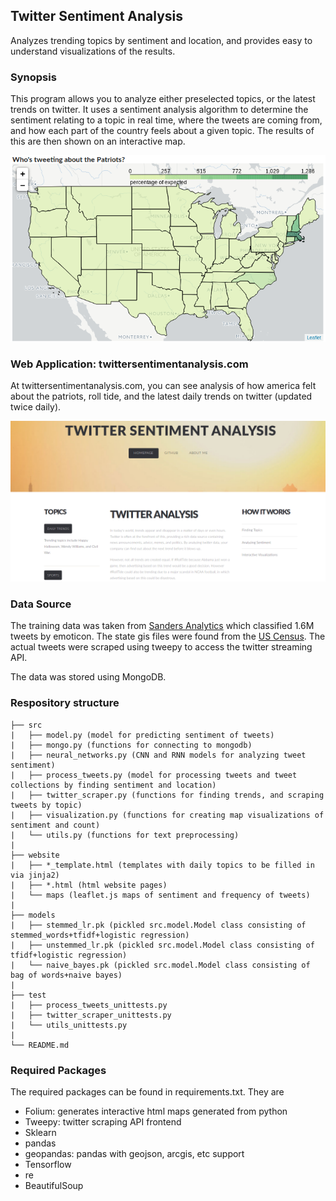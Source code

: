 ## Twitter Sentiment Analysis
Analyzes trending topics by sentiment and location, and provides easy to understand visualizations of the results.

### Synopsis
This program allows you to analyze either preselected topics, or the latest trends on twitter.  It uses a sentiment analysis algorithm to determine the sentiment relating to a topic in real time, where the tweets are coming from, and how each part of the country feels about a given topic. The results of this are then shown on an interactive map.

![map of patriots](images/patriots_count.png)

### Web Application: twittersentimentanalysis.com

At twittersentimentanalysis.com, you can see analysis of how america felt about the patriots, roll tide, and the latest daily trends on twitter (updated twice daily).

![website](images/website.png)

### Data Source

The training data was taken from [Sanders Analytics](http://www.sananalytics.com/lab/twitter-sentiment/) which classified 1.6M tweets by emoticon.   The state gis files were found from the [US Census](http://www2.census.gov/geo/tiger/GENZ2016/shp/cb_2016_us_state_20m.zip).   The actual tweets were scraped using tweepy to access the twitter streaming API.  

The data was stored using MongoDB.


### Respository structure

```
├── src
|   ├── model.py (model for predicting sentiment of tweets)
|   ├── mongo.py (functions for connecting to mongodb)
|   ├── neural_networks.py (CNN and RNN models for analyzing tweet sentiment)
|   ├── process_tweets.py (model for processing tweets and tweet collections by finding sentiment and location)
|   ├── twitter_scraper.py (functions for finding trends, and scraping tweets by topic)
|   ├── visualization.py (functions for creating map visualizations of sentiment and count) 
|   └── utils.py (functions for text preprocessing)
|
├── website
|   ├── *_template.html (templates with daily topics to be filled in via jinja2) 
|   ├── *.html (html website pages) 
|   └── maps (leaflet.js maps of sentiment and frequency of tweets)
|
├── models
|   ├── stemmed_lr.pk (pickled src.model.Model class consisting of stemmed_words+tfidf+logistic regression)
|   ├── unstemmed_lr.pk (pickled src.model.Model class consisting of tfidf+logistic regression)
|   └── naive_bayes.pk (pickled src.model.Model class consisting of bag of words+naive bayes)
|
├── test
|   ├── process_tweets_unittests.py
|   ├── twitter_scraper_unittests.py
|   └── utils_unittests.py
|
└── README.md
```

### Required Packages
The required packages can be found in requirements.txt.  They are
  - Folium: generates interactive html maps generated from python
  - Tweepy: twitter scraping API frontend
  - Sklearn
  - pandas
  - geopandas: pandas with geojson, arcgis, etc support
  - Tensorflow
  - re
  - BeautifulSoup
  
